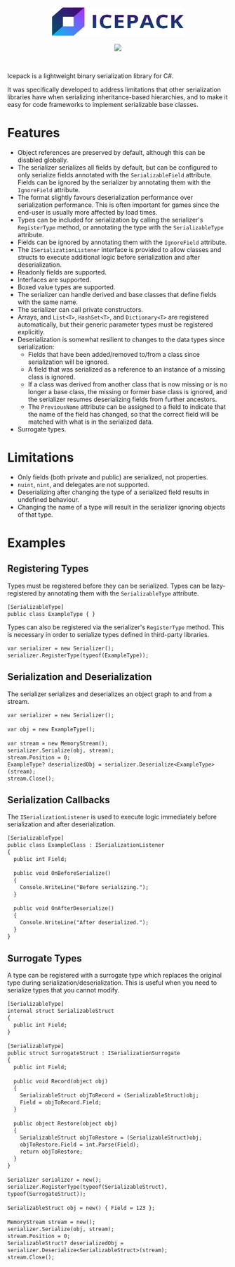 <h1 align="center">
  <img align="center" src="Resources/LogoText.svg" style="width:300px;height:64px;" alt="ICEPACK">
</h1>

<p align="center">
  <a href="https://www.nuget.org/packages/Icepack/">
    <img src="https://img.shields.io/nuget/v/icepack.svg?style=flat-square">
  </a>
</p>

<br>

Icepack is a lightweight binary serialization library for C#.

It was specifically developed to address limitations that other serialization libraries have when serializing inheritance-based hierarchies, and to make it easy for code frameworks to implement serializable base classes.

# Features

* Object references are preserved by default, although this can be disabled globally.
* The serializer serializes all fields by default, but can be configured to only serialize fields annotated with the `SerializableField` attribute. Fields can be ignored by the serializer by annotating them with the `IgnoreField` attribute.
* The format slightly favours deserialization performance over serialization performance. This is often important for games since the end-user is usually more affected by load times.
* Types can be included for serialization by calling the serializer's `RegisterType` method, or annotating the type with the `SerializableType` attribute.
* Fields can be ignored by annotating them with the `IgnoreField` attribute.
* The `ISerializationListener` interface is provided to allow classes and structs to execute additional logic before serialization and after deserialization.
* Readonly fields are supported.
* Interfaces are supported.
* Boxed value types are supported.
* The serializer can handle derived and base classes that define fields with the same name.
* The serializer can call private constructors.
* Arrays, and `List<T>`, `HashSet<T>`, and `Dictionary<T>` are registered automatically, but their generic parameter types must be registered explicitly.
* Deserialization is somewhat resilient to changes to the data types since serialization:
  * Fields that have been added/removed to/from a class since serialization will be ignored.
  * A field that was serialized as a reference to an instance of a missing class is ignored.
  * If a class was derived from another class that is now missing or is no longer a base class, the missing or former base class is ignored, and the serializer resumes deserializing fields from further ancestors.
  * The `PreviousName` attribute can be assigned to a field to indicate that the name of the field has changed, so that the correct field will be matched with what is in the serialized data.
* Surrogate types.

# Limitations

* Only fields (both private and public) are serialized, not properties.
* `nuint`, `nint`, and delegates are not supported.
* Deserializing after changing the type of a serialized field results in undefined behaviour.
* Changing the name of a type will result in the serializer ignoring objects of that type.

# Examples

## Registering Types

Types must be registered before they can be serialized. Types can be lazy-registered by annotating them with the `SerializableType` attribute.

```
[SerializableType]
public class ExampleType { }
```

Types can also be registered via the serializer's `RegisterType` method. This is necessary in order to serialize types defined in third-party libraries.

```
var serializer = new Serializer();
serializer.RegisterType(typeof(ExampleType));
```

## Serialization and Deserialization

The serializer serializes and deserializes an object graph to and from a stream.

```
var serializer = new Serializer();

var obj = new ExampleType();

var stream = new MemoryStream();
serializer.Serialize(obj, stream);
stream.Position = 0;
ExampleType? deserializedObj = serializer.Deserialize<ExampleType>(stream);
stream.Close();
```

## Serialization Callbacks

The `ISerializationListener` is used to execute logic immediately before serialization and after deserialization.

```
[SerializableType]
public class ExampleClass : ISerializationListener
{
  public int Field;

  public void OnBeforeSerialize()
  {
    Console.WriteLine("Before serializing.");
  }

  public void OnAfterDeserialize()
  {
    Console.WriteLine("After deserialized.");
  }
}
```

## Surrogate Types

A type can be registered with a surrogate type which replaces the original type during serialization/deserialization.
This is useful when you need to serialize types that you cannot modify.

```
[SerializableType]
internal struct SerializableStruct
{
  public int Field;
}

[SerializableType]
public struct SurrogateStruct : ISerializationSurrogate
{
  public int Field;

  public void Record(object obj)
  {
    SerializableStruct objToRecord = (SerializableStruct)obj;
    Field = objToRecord.Field;
  }

  public object Restore(object obj)
  {
    SerializableStruct objToRestore = (SerializableStruct)obj;
    objToRestore.Field = int.Parse(Field);
    return objToRestore;
  }
}

Serializer serializer = new();
serializer.RegisterType(typeof(SerializableStruct), typeof(SurrogateStruct));

SerializableStruct obj = new() { Field = 123 };

MemoryStream stream = new();
serializer.Serialize(obj, stream);
stream.Position = 0;
SerializableStruct? deserializedObj = serializer.Deserialize<SerializableStruct>(stream);
stream.Close();
```
